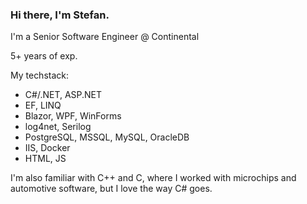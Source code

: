 ### Hi there, I'm Stefan.

I'm a Senior Software Engineer @ Continental

5+ years of exp.

My techstack:
- C#/.NET, ASP.NET
- EF, LINQ
- Blazor, WPF, WinForms
- log4net, Serilog
- PostgreSQL, MSSQL, MySQL, OracleDB
- IIS, Docker
- HTML, JS

I'm also familiar with C++ and C, where I worked with microchips and automotive software, but I love the way C# goes.




<!--
**wongsoth/wongsoth** is a ✨ _special_ ✨ repository because its `README.md` (this file) appears on your GitHub profile.

Here are some ideas to get you started:

- 🔭 I’m currently working on ...
- 🌱 I’m currently learning ...
- 👯 I’m looking to collaborate on ...
- 🤔 I’m looking for help with ...
- 💬 Ask me about ...
- 📫 How to reach me: ...
- 😄 Pronouns: ...
- ⚡ Fun fact: ...
-->
